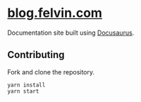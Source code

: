 # [blog.felvin.com](https://blog.felvin.com)

Documentation site built using [Docusaurus](https://docusaurus.io).

## Contributing

Fork and clone the repository.

```
yarn install
yarn start
```
